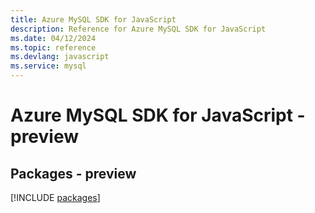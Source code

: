```yaml
---
title: Azure MySQL SDK for JavaScript
description: Reference for Azure MySQL SDK for JavaScript
ms.date: 04/12/2024
ms.topic: reference
ms.devlang: javascript
ms.service: mysql
---
```

# Azure MySQL SDK for JavaScript - preview
## Packages - preview
[!INCLUDE [packages](mysql-index.md)]